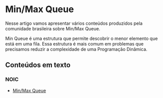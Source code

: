 # Min/Max Queue

Nesse artigo vamos apresentar vários conteúdos produzidos pela comunidade brasileira sobre Min/Max Queue. 

Min Queue é uma estrutura que permite descobrir o menor elemento que está em uma fila. Essa estrutura é mais comum em problemas que precisamos reduzir a complexidade de uma Programação Dinâmica.

## Conteúdos em texto

### NOIC

- [Min/Max Queue](https://noic.com.br/materiais-informatica/curso/data-structures-01/)
